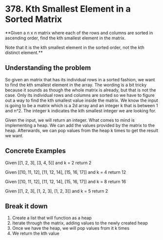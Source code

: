 # 378. Kth Smallest Element in a Sorted Matrix #

**Given a n x n matrix where each of the rows and columns are sorted in ascending order, find the kth smallest element in the matrix.

Note that it is the kth smallest element in the sorted order, not the kth distinct element.**

## Understanding the problem ##

So given an matrix that has its individual rows in a sorted fashion, we want to find the kth smallest element in the array. The wording is a bit tricky because it sounds as though the whole matrix is already, but that is not the case. Only its individual rows and columns are sorted so we have to figure out a way to find the kth smallest value inside the matrix. We know the input is going to be a matrix which is a 2d array and an integer k that is between 1 and n^2. The integer k indicates the kth smallest integer we are looking for.

Given the input, we will return an integer. What comes to mind is implementing a heap. We can add the values provided by the matrix to the heap. Afterwards, we can pop values from the heap k times to get the result we want.

## Concrete Examples ##

Given [[1, 2, 3], [3, 4, 5]] and k = 2
return 2

Given [[10, 11, 12], [11, 12, 14], [15, 16, 17]] and k = 4
return 12

Given [[10, 11, 12], [11, 12, 14], [15, 16, 17]] and k = 8
return 16

Given [[1, 2, 3], [1, 2, 3], [1, 2, 3]] and k = 5
return 2

## Break it down ##

1. Create a list that will function as a heap
2. Iterate through the matrix, adding values to the newly created heap
3. Once we have the heap, we will pop values from it k times
4. We return the kth value
